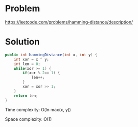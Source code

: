 # Problem
https://leetcode.com/problems/hamming-distance/description/

# Solution
```java
public int hammingDistance(int x, int y) {
    int xor = x ^ y;
    int len = 0;       
    while(xor >= 1) {
        if(xor % 2== 1) {
            len++;
        }
        xor = xor >> 1;
    }
    return len;
}
```

Time complexity: O(ln max(x, y))

Space complexity: O(1)
